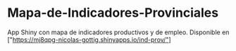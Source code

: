 # Mapa-de-Indicadores-Provinciales
App Shiny con mapa de indicadores productivos y de empleo. Disponible en ["https://mj8qpg-nicolas-gottig.shinyapps.io/ind-prov/"]
